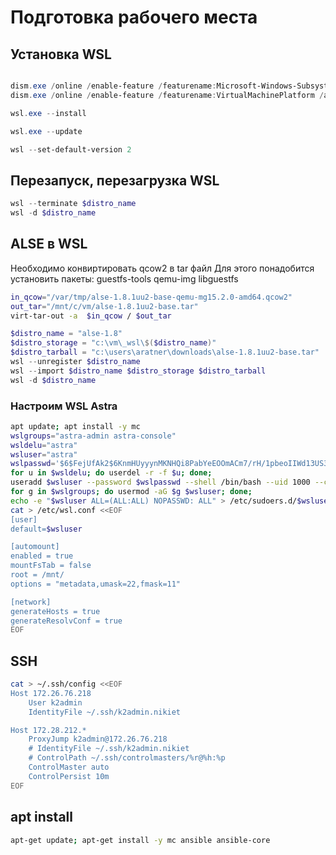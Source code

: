 # Подготовка рабочего места

## Установка WSL

```powershell

dism.exe /online /enable-feature /featurename:Microsoft-Windows-Subsystem-Linux /all /norestart
dism.exe /online /enable-feature /featurename:VirtualMachinePlatform /all /norestart

wsl.exe --install

wsl.exe --update

wsl --set-default-version 2
```

## Перезапуск, перезагрузка WSL

```powershell
wsl --terminate $distro_name
wsl -d $distro_name
```

## ALSE в WSL

Необходимо конвиртировать qcow2 в tar файл
Для этого понадобится установить пакеты:
guestfs-tools qemu-img libguestfs

```bash
in_qcow="/var/tmp/alse-1.8.1uu2-base-qemu-mg15.2.0-amd64.qcow2"
out_tar="/mnt/c/vm/alse-1.8.1uu2-base.tar"
virt-tar-out -a  $in_qcow / $out_tar
```

```powershell
$distro_name = "alse-1.8"
$distro_storage = "c:\vm\_wsl\$($distro_name)"
$distro_tarball = "c:\users\aratner\downloads\alse-1.8.1uu2-base.tar"
wsl --unregister $distro_name
wsl --import $distro_name $distro_storage $distro_tarball
wsl -d $distro_name

```

### Настроим WSL Astra

```bash
apt update; apt install -y mc
wslgroups="astra-admin astra-console"
wsldelu="astra"
wsluser="astra"
wslpasswd='$6$FejUfAk2$6KnmHUyyynMKNHQi8PabYeEOOmACm7/rH/1pbeoIIWd13US35zvVvTjpH5CjQOY9XfpamObxM6KIYV1ZOOw3Z0'
for u in $wsldelu; do userdel -r -f $u; done;
useradd $wsluser --password $wslpasswd --shell /bin/bash --uid 1000 --create-home --user-group
for g in $wslgroups; do usermod -aG $g $wsluser; done;
echo -e "$wsluser ALL=(ALL:ALL) NOPASSWD: ALL" > /etc/sudoers.d/$wsluser
cat > /etc/wsl.conf <<EOF
[user]
default=$wsluser

[automount]
enabled = true
mountFsTab = false
root = /mnt/
options = "metadata,umask=22,fmask=11"

[network]
generateHosts = true
generateResolvConf = true
EOF

```

## SSH

```bash
cat > ~/.ssh/config <<EOF
Host 172.26.76.218
    User k2admin
    IdentityFile ~/.ssh/k2admin.nikiet

Host 172.28.212.*
	ProxyJump k2admin@172.26.76.218
	# IdentityFile ~/.ssh/k2admin.nikiet
	# ControlPath ~/.ssh/controlmasters/%r@%h:%p
	ControlMaster auto
	ControlPersist 10m
EOF

```

## apt install

```bash
apt-get update; apt-get install -y mc ansible ansible-core 

```

